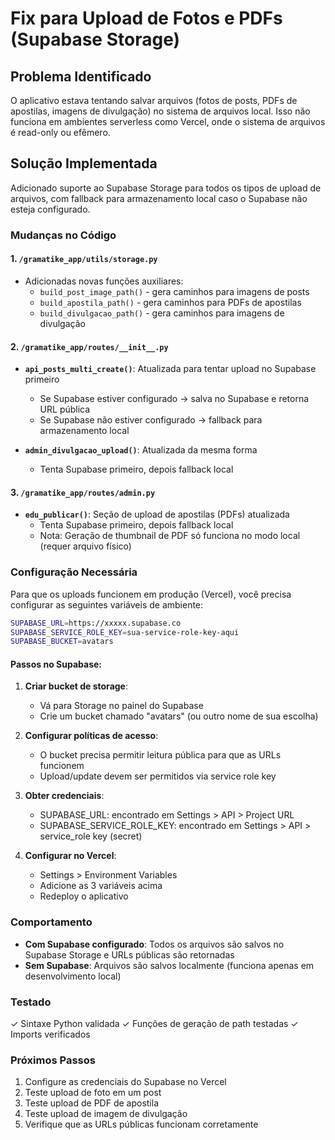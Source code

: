 # Fix para Upload de Fotos e PDFs (Supabase Storage)

## Problema Identificado

O aplicativo estava tentando salvar arquivos (fotos de posts, PDFs de apostilas, imagens de divulgação) no sistema de arquivos local. Isso não funciona em ambientes serverless como Vercel, onde o sistema de arquivos é read-only ou efêmero.

## Solução Implementada

Adicionado suporte ao Supabase Storage para todos os tipos de upload de arquivos, com fallback para armazenamento local caso o Supabase não esteja configurado.

### Mudanças no Código

#### 1. `/gramatike_app/utils/storage.py`
- Adicionadas novas funções auxiliares:
  - `build_post_image_path()` - gera caminhos para imagens de posts
  - `build_apostila_path()` - gera caminhos para PDFs de apostilas
  - `build_divulgacao_path()` - gera caminhos para imagens de divulgação

#### 2. `/gramatike_app/routes/__init__.py`
- **`api_posts_multi_create()`**: Atualizada para tentar upload no Supabase primeiro
  - Se Supabase estiver configurado → salva no Supabase e retorna URL pública
  - Se Supabase não estiver configurado → fallback para armazenamento local
  
- **`admin_divulgacao_upload()`**: Atualizada da mesma forma
  - Tenta Supabase primeiro, depois fallback local

#### 3. `/gramatike_app/routes/admin.py`
- **`edu_publicar()`**: Seção de upload de apostilas (PDFs) atualizada
  - Tenta Supabase primeiro, depois fallback local
  - Nota: Geração de thumbnail de PDF só funciona no modo local (requer arquivo físico)

### Configuração Necessária

Para que os uploads funcionem em produção (Vercel), você precisa configurar as seguintes variáveis de ambiente:

```bash
SUPABASE_URL=https://xxxxx.supabase.co
SUPABASE_SERVICE_ROLE_KEY=sua-service-role-key-aqui
SUPABASE_BUCKET=avatars
```

#### Passos no Supabase:

1. **Criar bucket de storage**:
   - Vá para Storage no painel do Supabase
   - Crie um bucket chamado "avatars" (ou outro nome de sua escolha)

2. **Configurar políticas de acesso**:
   - O bucket precisa permitir leitura pública para que as URLs funcionem
   - Upload/update devem ser permitidos via service role key
   
3. **Obter credenciais**:
   - SUPABASE_URL: encontrado em Settings > API > Project URL
   - SUPABASE_SERVICE_ROLE_KEY: encontrado em Settings > API > service_role key (secret)

4. **Configurar no Vercel**:
   - Settings > Environment Variables
   - Adicione as 3 variáveis acima
   - Redeploy o aplicativo

### Comportamento

- **Com Supabase configurado**: Todos os arquivos são salvos no Supabase Storage e URLs públicas são retornadas
- **Sem Supabase**: Arquivos são salvos localmente (funciona apenas em desenvolvimento local)

### Testado

✓ Sintaxe Python validada
✓ Funções de geração de path testadas
✓ Imports verificados

### Próximos Passos

1. Configure as credenciais do Supabase no Vercel
2. Teste upload de foto em um post
3. Teste upload de PDF de apostila
4. Teste upload de imagem de divulgação
5. Verifique que as URLs públicas funcionam corretamente
